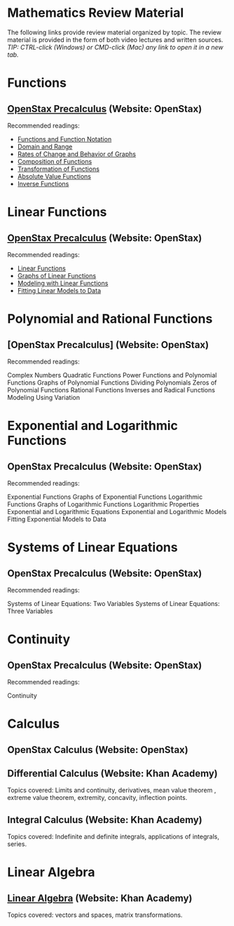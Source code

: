 # Mathematics Review Material

The following links provide review material organized by topic. The review material is provided in the form of both video lectures and written sources. *TIP: CTRL-click (Windows) or CMD-click (Mac) any link to open it in a new tab.*

# Functions

## [OpenStax Precalculus](https://openstax.org/details/books/precalculus-2e) **(Website: OpenStax)**

Recommended readings:

- [Functions and Function Notation](https://openstax.org/books/precalculus/pages/1-1-functions-and-function-notation)
- [Domain and Range](https://openstax.org/books/precalculus/pages/1-2-domain-and-range)
- [Rates of Change and Behavior of Graphs](https://openstax.org/books/precalculus/pages/1-3-rates-of-change-and-behavior-of-graphs)
- [Composition of Functions](https://openstax.org/books/precalculus/pages/1-4-composition-of-functions)
- [Transformation of Functions](https://openstax.org/books/precalculus/pages/1-5-transformation-of-functions)
- [Absolute Value Functions](https://openstax.org/books/precalculus/pages/1-6-absolute-value-functions)
- [Inverse Functions](https://openstax.org/books/precalculus/pages/1-7-inverse-functions)

# Linear Functions

## [OpenStax Precalculus](https://openstax.org/details/books/precalculus-2e) **(Website: OpenStax)**

Recommended readings:

- [Linear Functions](https://openstax.org/books/precalculus/pages/2-1-linear-functions)
- [Graphs of Linear Functions](https://openstax.org/books/precalculus/pages/2-2-graphs-of-linear-functions)
- [Modeling with Linear Functions](https://openstax.org/books/precalculus/pages/2-3-modeling-with-linear-functions)
- [Fitting Linear Models to Data](https://openstax.org/books/precalculus/pages/2-4-fitting-linear-models-to-data)

# Polynomial and Rational Functions

## [OpenStax Precalculus] (Website: OpenStax)

Recommended readings:

Complex Numbers
Quadratic Functions
Power Functions and Polynomial Functions
Graphs of Polynomial Functions
Dividing Polynomials
Zeros of Polynomial Functions
Rational Functions
Inverses and Radical Functions
Modeling Using Variation

# Exponential and Logarithmic Functions

## OpenStax Precalculus (Website: OpenStax)

Recommended readings:

Exponential Functions
Graphs of Exponential Functions
Logarithmic Functions
Graphs of Logarithmic Functions
Logarithmic Properties
Exponential and Logarithmic Equations
Exponential and Logarithmic Models
Fitting Exponential Models to Data

# Systems of Linear Equations

## OpenStax Precalculus (Website: OpenStax)

Recommended readings:

Systems of Linear Equations: Two Variables
Systems of Linear Equations: Three Variables

# Continuity

## OpenStax Precalculus (Website: OpenStax)

Recommended readings:

Continuity

# Calculus

## OpenStax Calculus (Website: OpenStax)

## Differential Calculus (Website: Khan Academy)

Topics covered: Limits and continuity, derivatives, mean value theorem , extreme value theorem, extremity, concavity, inflection points.

## Integral Calculus (Website: Khan Academy)

Topics covered: Indefinite and definite integrals, applications of integrals, series.

# Linear Algebra

## [Linear Algebra](https://www.khanacademy.org/math/linear-algebra) **(Website: Khan Academy)**

Topics covered: vectors and spaces, matrix transformations.

